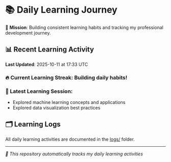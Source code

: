 # 📚 Daily Learning Journey

🎯 **Mission**: Building consistent learning habits and tracking my professional development journey.

## 📊 Recent Learning Activity

**Last Updated**: 2025-10-11 at 17:33 UTC

### 🔥 Current Learning Streak: Building daily habits!

### 📝 Latest Learning Session:
- Explored machine learning concepts and applications
- Explored data visualization best practices

## 🗂️ Learning Logs

All daily learning activities are documented in the [logs/](./logs/) folder.

---
*🤖 This repository automatically tracks my daily learning activities*
